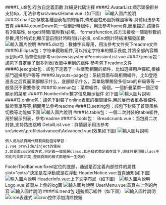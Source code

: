 ####1._util包:存放自定義函數 詳細見代碼注釋
####2.AvatarList:顯示頭像群并支持tip，用法參考src\views\Home.vue（如下圖）
![輸入圖片說明](https://static.oschina.net/uploads/img/201904/12181253_O0Xi.png "在這里輸入圖片標題")
####3.chart包:存放各種圖表相關的組件,條形圖柱形圖折線圖等等 具體用法參考首頁
####4.countDown包:一個倒計時組件，用法參考home頁,簡單描述,該組件有3個屬性,
target(時間/毫秒數)必填，
format(function,該方法接收一個毫秒數的參數,用於格式化顯示當前倒計時時間)非必填,
onEnd倒計時結束觸發函數
![輸入圖片說明](https://static.oschina.net/uploads/img/201904/12182046_mwqJ.png "在這里輸入圖片標題")
####5.dict包：數據字典專用，用法參考文件夾下readme文件
####6.Ellipsis包：字符串截取組件,可以指定字符串的顯示長度,并將全部內容顯示到tip中,簡單使用參考src\views\system\PermissionList.vue
####7.jeecg包：該包下自定義了很多列表/表單中用到的組件 參考包下readme文件
####8.jeecgbiz包：該包下定義了一些業務相關的組件，比如選擇用戶彈框,根據部門選擇用戶等等
####9.layouts+page包：系統頁面布局相關組件，比如登陸進去之后頁面頂部顯示什么，底部顯示什么，菜單點擊觸發多個tab的布局等等 一般情況不需要修改
####10.menun包：菜單組件，倆個，一個折疊菜單一個正常顯示的菜單
####11.NumberInfo:數字信息顯示組件 如下圖
![輸入圖片說明](https://static.oschina.net/uploads/img/201904/12185858_uvJ5.png "在這里輸入圖片標題")
####12.online包：該包下封裝了online表單的相關組件,用於展示表單各種控件,驗證表單等等,相關用法參考readme
####13.setting包：該包下封裝了首頁風格切換等功能如下圖
![輸入圖片說明](https://static.oschina.net/uploads/img/201904/12190520_jySG.png "在這里輸入圖片標題")
####14.table包：一個二次封裝的table組件,用於展示列表，參考readme
####15.tools包：
Breadcrumb.vue：面包屑二次封裝,支持路由跳轉
DetailList.vue：詳情展示用法參考src\views\profile\advanced\Advanced.vue(效果如下圖)
![輸入圖片說明](https://static.oschina.net/uploads/img/201904/12193954_Uar6.png "在這里輸入圖片標題")
````
個人認為該頁面代碼有兩點值得學習：
1.vue provide/inject的使用
2.該頁面css定義方式,只定義一個頂層class,其余樣式都定義在其下,這樣只要頂層class不和別的頁面沖突,整個頁面的樣式都是唯一生效的
````
FooterToolBar.vue:fixed定位的底部，通過是否定義內部控件的屬性slot="extra"決定是左浮動或是右浮動
HeaderNotice.vue:首頁通知(如下圖)
![輸入圖片說明](https://static.oschina.net/uploads/img/201904/12195340_fPe0.png "在這里輸入圖片標題")
HeaderInfo.vue:上下文字布局（如下圖）
![輸入圖片說明](https://static.oschina.net/uploads/img/201904/12195638_dG5o.png "在這里輸入圖片標題")
Logo.vue:首頁左上側的log圖
![輸入圖片說明](https://static.oschina.net/uploads/img/201904/12200908_ihv3.png "在這里輸入圖片標題")
UserMenu.vue:首頁右上側的內容
![輸入圖片說明](https://static.oschina.net/uploads/img/201904/12201226_laQK.png "在這里輸入圖片標題")
####16.trend包 趨勢顯示組件（如下圖）
![輸入圖片說明](https://static.oschina.net/uploads/img/201904/12201600_Wo8K.png "在這里輸入圖片標題")
![cron表達式](https://oscimg.oschina.net/oscnet/661f9ac09016395f9f49286143af3241623.jpg)
![cron控件添加清除按鈕](https://oscimg.oschina.net/oscnet/15096e49f2e29bd829e304d56770025d03c.jpg)
